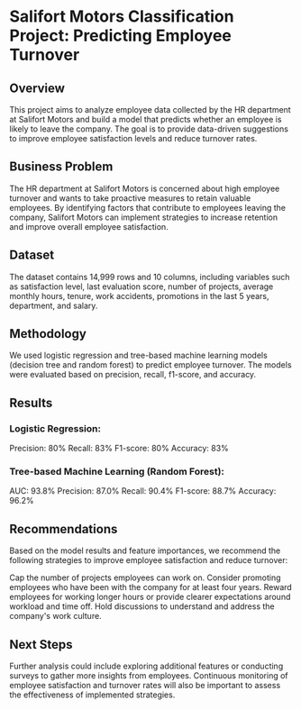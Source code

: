 # Salifort Motors Classification Project: Predicting Employee Turnover
## Overview
This project aims to analyze employee data collected by the HR department at Salifort Motors and build a model that predicts whether an employee is likely to leave the company. The goal is to provide data-driven suggestions to improve employee satisfaction levels and reduce turnover rates.

## Business Problem
The HR department at Salifort Motors is concerned about high employee turnover and wants to take proactive measures to retain valuable employees. By identifying factors that contribute to employees leaving the company, Salifort Motors can implement strategies to increase retention and improve overall employee satisfaction.

## Dataset
The dataset contains 14,999 rows and 10 columns, including variables such as satisfaction level, last evaluation score, number of projects, average monthly hours, tenure, work accidents, promotions in the last 5 years, department, and salary.

## Methodology
We used logistic regression and tree-based machine learning models (decision tree and random forest) to predict employee turnover. The models were evaluated based on precision, recall, f1-score, and accuracy.

## Results
### Logistic Regression:

Precision: 80%
Recall: 83%
F1-score: 80%
Accuracy: 83%

### Tree-based Machine Learning (Random Forest):

AUC: 93.8%
Precision: 87.0%
Recall: 90.4%
F1-score: 88.7%
Accuracy: 96.2%

## Recommendations
Based on the model results and feature importances, we recommend the following strategies to improve employee satisfaction and reduce turnover:

Cap the number of projects employees can work on.
Consider promoting employees who have been with the company for at least four years.
Reward employees for working longer hours or provide clearer expectations around workload and time off.
Hold discussions to understand and address the company's work culture.

## Next Steps
Further analysis could include exploring additional features or conducting surveys to gather more insights from employees. Continuous monitoring of employee satisfaction and turnover rates will also be important to assess the effectiveness of implemented strategies.
